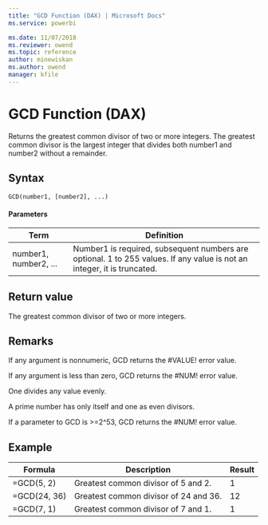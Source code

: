 ```yaml
---
title: "GCD Function (DAX) | Microsoft Docs"
ms.service: powerbi 

ms.date: 11/07/2018
ms.reviewer: owend
ms.topic: reference
author: minewiskan
ms.author: owend
manager: kfile
---
```

# GCD Function (DAX)
Returns the greatest common divisor of two or more integers. The greatest common divisor is the largest integer that divides both number1 and number2 without a remainder.  
  
## Syntax  
  
```dax
GCD(number1, [number2], ...)  
```
  
#### Parameters  
  
|Term|Definition|  
|--------|--------------|  
|number1, number2, ...|Number1 is required, subsequent numbers are optional. 1 to 255 values. If any value is not an integer, it is truncated.|  
  
## Return value  
The greatest common divisor of two or more integers.  
  
## Remarks  
If any argument is nonnumeric, GCD returns the #VALUE! error value.  
  
If any argument is less than zero, GCD returns the #NUM! error value.  
  
One divides any value evenly.  
  
A prime number has only itself and one as even divisors.  
  
If a parameter to GCD is &gt;=2^53, GCD returns the #NUM! error value.  
  
## Example  
  
|Formula|Description|Result|  
|-----------|---------------|----------|  
|=GCD(5, 2)|Greatest common divisor of 5 and 2.|1|  
|=GCD(24, 36)|Greatest common divisor of 24 and 36.|12|  
|=GCD(7, 1)|Greatest common divisor of 7 and 1.|1|  
  
